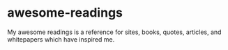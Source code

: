# awesome-readings
My awesome readings is a reference for sites, books, quotes, articles, and whitepapers which have inspired me.
